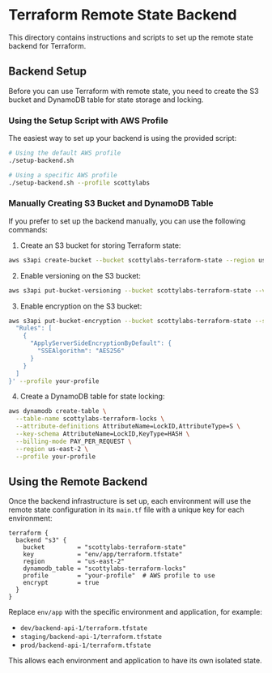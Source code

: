 # Terraform Remote State Backend

This directory contains instructions and scripts to set up the remote state backend for Terraform.

## Backend Setup

Before you can use Terraform with remote state, you need to create the S3 bucket and DynamoDB table for state storage and locking.

### Using the Setup Script with AWS Profile

The easiest way to set up your backend is using the provided script:

```bash
# Using the default AWS profile
./setup-backend.sh

# Using a specific AWS profile
./setup-backend.sh --profile scottylabs
```

### Manually Creating S3 Bucket and DynamoDB Table

If you prefer to set up the backend manually, you can use the following commands:

1. Create an S3 bucket for storing Terraform state:

```bash
aws s3api create-bucket --bucket scottylabs-terraform-state --region us-east-2 --profile your-profile
```

2. Enable versioning on the S3 bucket:

```bash
aws s3api put-bucket-versioning --bucket scottylabs-terraform-state --versioning-configuration Status=Enabled
```

3. Enable encryption on the S3 bucket:

```bash
aws s3api put-bucket-encryption --bucket scottylabs-terraform-state --server-side-encryption-configuration '{
  "Rules": [
    {
      "ApplyServerSideEncryptionByDefault": {
        "SSEAlgorithm": "AES256"
      }
    }
  ]
}' --profile your-profile
```

4. Create a DynamoDB table for state locking:

```bash
aws dynamodb create-table \
  --table-name scottylabs-terraform-locks \
  --attribute-definitions AttributeName=LockID,AttributeType=S \
  --key-schema AttributeName=LockID,KeyType=HASH \
  --billing-mode PAY_PER_REQUEST \
  --region us-east-2 \
  --profile your-profile
```

## Using the Remote Backend

Once the backend infrastructure is set up, each environment will use the remote state configuration in its `main.tf` file with a unique key for each environment:

```hcl
terraform {
  backend "s3" {
    bucket         = "scottylabs-terraform-state"
    key            = "env/app/terraform.tfstate"
    region         = "us-east-2"
    dynamodb_table = "scottylabs-terraform-locks"
    profile        = "your-profile"  # AWS profile to use
    encrypt        = true
  }
}
```

Replace `env/app` with the specific environment and application, for example:

- `dev/backend-api-1/terraform.tfstate`
- `staging/backend-api-1/terraform.tfstate`
- `prod/backend-api-1/terraform.tfstate`

This allows each environment and application to have its own isolated state.
